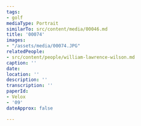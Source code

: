 ```yaml
---
tags:
- golf
mediaType: Portrait
similarTo: src/content/media/00046.md
title: '00074'
images:
- "/assets/media/00074.JPG"
relatedPeople:
- src/content/people/william-lawrence-wilson.md
caption: ''
date: 
location: ''
description: ''
transcription: ''
paperId:
- Velox
- '09'
dateApprox: false

---
```

